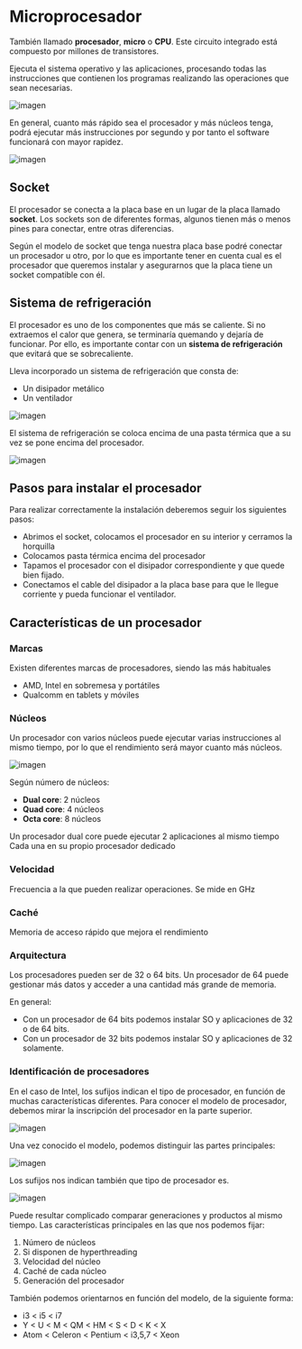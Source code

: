 # Microprocesador

También llamado **procesador**, **micro** o **CPU**. Este circuito integrado está compuesto por millones de transistores.

Ejecuta el sistema operativo y las aplicaciones, procesando todas las instrucciones que contienen los programas realizando las operaciones que sean necesarias.

![imagen](img/2019-10-01-08-02-56.png)

En general, cuanto más rápido sea el procesador y más núcleos tenga, podrá ejecutar más instrucciones por segundo y por tanto el software funcionará con mayor rapidez.

![imagen](img/2019-10-01-08-03-06.png)

## Socket

El procesador se conecta a la placa base en un lugar de la placa llamado **socket**. Los sockets son de diferentes formas, algunos tienen más o menos pines para conectar, entre otras diferencias.

Según el modelo de socket que tenga nuestra placa base podré conectar un procesador u otro, por lo que  es importante tener
en cuenta cual es el procesador que queremos instalar y asegurarnos que la placa tiene un socket compatible con él.

## Sistema de refrigeración

El procesador es uno de los componentes que más se caliente. Si no extraemos el calor que genera, se terminaría
quemando y dejaría de funcionar. Por ello, es importante contar con un **sistema de refrigeración** que evitará que
se sobrecaliente.

Lleva incorporado un sistema de refrigeración que consta de:

- Un disipador metálico
- Un ventilador

![imagen](img/2019-10-01-08-15-59.png)

El sistema de refrigeración se coloca encima de una pasta térmica que a su vez se pone encima del procesador.

![imagen](img/2019-10-01-08-16-06.png)

## Pasos para instalar el procesador

Para realizar correctamente la instalación deberemos seguir los siguientes pasos:

- Abrimos el socket, colocamos el procesador en su interior y cerramos la horquilla
- Colocamos pasta térmica encima del procesador
- Tapamos el procesador con el disipador correspondiente y que quede bien fijado.
- Conectamos el cable del disipador a la placa base para que le llegue corriente y pueda funcionar el ventilador.

## Características de un procesador

### Marcas

Existen diferentes marcas de procesadores, siendo las más habituales

- AMD, Intel en sobremesa y portátiles
- Qualcomm en tablets y móviles

### Núcleos

Un procesador con varios núcleos puede ejecutar varias instrucciones al mismo tiempo, por lo que el rendimiento será mayor cuanto más núcleos.

![imagen](img/2019-10-01-08-05-23.png)

Según número de núcleos:

- **Dual core**: 2 núcleos
- **Quad core**: 4 núcleos
- **Octa core**:  8 núcleos

Un procesador dual core puede ejecutar 2 aplicaciones al mismo tiempo Cada una en su propio procesador dedicado

### Velocidad

Frecuencia a la que pueden realizar operaciones. Se mide en GHz

### Caché

Memoria de acceso rápido que mejora el rendimiento

### Arquitectura

Los procesadores pueden ser de 32 o 64 bits. Un procesador de 64 puede gestionar más datos y acceder a una cantidad más grande de memoria.

En general:

- Con un procesador de 64 bits podemos instalar SO y aplicaciones de 32 o de 64 bits.
- Con un procesador de 32 bits podemos instalar SO y aplicaciones de 32 solamente.

### Identificación de procesadores

En el caso de Intel, los sufijos indican el tipo de procesador, en función de muchas características diferentes. Para conocer el modelo de procesador, debemos mirar la inscripción del procesador en la parte superior.

![imagen](img/2019-10-01-08-10-58.png)

Una vez conocido el modelo, podemos distinguir las partes principales:

![imagen](img/2019-10-01-08-10-51.png)

Los sufijos nos indican también que tipo de procesador es.

![imagen](img/2019-10-01-08-12-23.png)

Puede resultar complicado comparar generaciones y productos al mismo tiempo. Las características principales en las que nos podemos fijar:

1. Número de núcleos
2. Si disponen de hyperthreading
3. Velocidad del núcleo
4. Caché de cada núcleo
5. Generación del procesador

También podemos orientarnos en función del modelo, de la siguiente forma:

- i3 < i5 < i7
- Y < U < M < QM < HM < S < D < K < X
- Atom < Celeron < Pentium < i3,5,7 < Xeon
